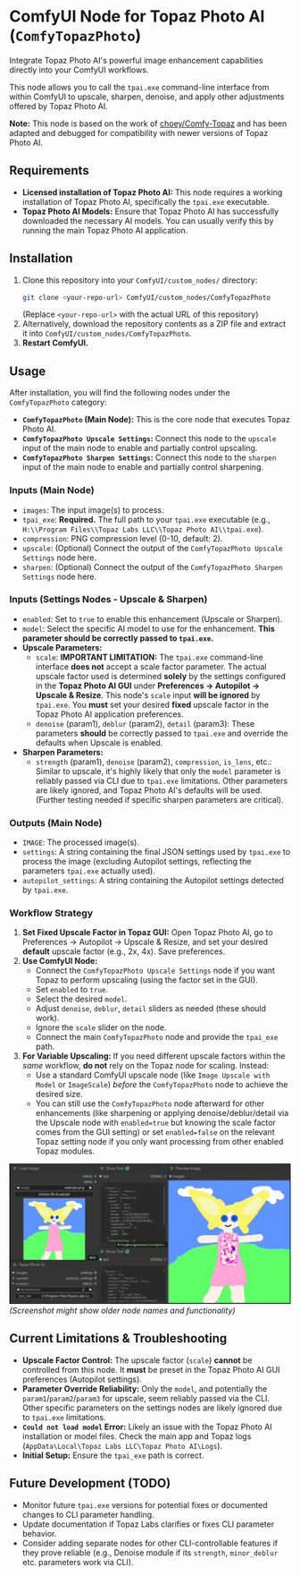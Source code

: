 # ComfyUI Node for Topaz Photo AI (`ComfyTopazPhoto`)

Integrate Topaz Photo AI's powerful image enhancement capabilities directly into your ComfyUI workflows.

This node allows you to call the `tpai.exe` command-line interface from within ComfyUI to upscale, sharpen, denoise, and apply other adjustments offered by Topaz Photo AI.

**Note:** This node is based on the work of [choey/Comfy-Topaz](https://github.com/choey/Comfy-Topaz) and has been adapted and debugged for compatibility with newer versions of Topaz Photo AI.

## Requirements

*   **Licensed installation of Topaz Photo AI:** This node requires a working installation of Topaz Photo AI, specifically the `tpai.exe` executable.
*   **Topaz Photo AI Models:** Ensure that Topaz Photo AI has successfully downloaded the necessary AI models. You can usually verify this by running the main Topaz Photo AI application.

## Installation

1.  Clone this repository into your `ComfyUI/custom_nodes/` directory:
    ```bash
    git clone <your-repo-url> ComfyUI/custom_nodes/ComfyTopazPhoto
    ```
    (Replace `<your-repo-url>` with the actual URL of this repository)
2.  Alternatively, download the repository contents as a ZIP file and extract it into `ComfyUI/custom_nodes/ComfyTopazPhoto`.
3.  **Restart ComfyUI.**

## Usage

After installation, you will find the following nodes under the `ComfyTopazPhoto` category:

*   **`ComfyTopazPhoto` (Main Node):** This is the core node that executes Topaz Photo AI.
*   **`ComfyTopazPhoto Upscale Settings`:** Connect this node to the `upscale` input of the main node to enable and partially control upscaling.
*   **`ComfyTopazPhoto Sharpen Settings`:** Connect this node to the `sharpen` input of the main node to enable and partially control sharpening.

### Inputs (Main Node)

*   `images`: The input image(s) to process.
*   `tpai_exe`: **Required.** The full path to your `tpai.exe` executable (e.g., `H:\\Program Files\\Topaz Labs LLC\\Topaz Photo AI\\tpai.exe`).
*   `compression`: PNG compression level (0-10, default: 2).
*   `upscale`: (Optional) Connect the output of the `ComfyTopazPhoto Upscale Settings` node here.
*   `sharpen`: (Optional) Connect the output of the `ComfyTopazPhoto Sharpen Settings` node here.

### Inputs (Settings Nodes - Upscale & Sharpen)

*   `enabled`: Set to `true` to enable this enhancement (Upscale or Sharpen).
*   `model`: Select the specific AI model to use for the enhancement. **This parameter should be correctly passed to `tpai.exe`.**
*   **Upscale Parameters:**
    *   `scale`: **IMPORTANT LIMITATION:** The `tpai.exe` command-line interface **does not** accept a scale factor parameter. The actual upscale factor used is determined **solely** by the settings configured in the **Topaz Photo AI GUI** under **Preferences -> Autopilot -> Upscale & Resize**. This node's `scale` input **will be ignored** by `tpai.exe`. You **must** set your desired **fixed** upscale factor in the Topaz Photo AI application preferences.
    *   `denoise` (param1), `deblur` (param2), `detail` (param3): These parameters **should** be correctly passed to `tpai.exe` and override the defaults when Upscale is enabled.
*   **Sharpen Parameters:**
    *   `strength` (param1), `denoise` (param2), `compression`, `is_lens`, etc.: Similar to upscale, it's highly likely that only the `model` parameter is reliably passed via CLI due to `tpai.exe` limitations. Other parameters are likely ignored, and Topaz Photo AI's defaults will be used. (Further testing needed if specific sharpen parameters are critical).

### Outputs (Main Node)

*   `IMAGE`: The processed image(s).
*   `settings`: A string containing the final JSON settings used by `tpai.exe` to process the image (excluding Autopilot settings, reflecting the parameters `tpai.exe` actually used).
*   `autopilot_settings`: A string containing the Autopilot settings detected by `tpai.exe`.

### Workflow Strategy

1.  **Set Fixed Upscale Factor in Topaz GUI:** Open Topaz Photo AI, go to Preferences -> Autopilot -> Upscale & Resize, and set your desired **default** upscale factor (e.g., 2x, 4x). Save preferences.
2.  **Use ComfyUI Node:**
    *   Connect the `ComfyTopazPhoto Upscale Settings` node if you want Topaz to perform upscaling (using the factor set in the GUI).
    *   Set `enabled` to `true`.
    *   Select the desired `model`.
    *   Adjust `denoise`, `deblur`, `detail` sliders as needed (these should work).
    *   Ignore the `scale` slider on the node.
    *   Connect the main `ComfyTopazPhoto` node and provide the `tpai_exe` path.
3.  **For Variable Upscaling:** If you need different upscale factors within the *same* workflow, **do not** rely on the Topaz node for scaling. Instead:
    *   Use a standard ComfyUI upscale node (like `Image Upscale with Model` or `ImageScale`) *before* the `ComfyTopazPhoto` node to achieve the desired size.
    *   You can still use the `ComfyTopazPhoto` node afterward for other enhancements (like sharpening or applying denoise/deblur/detail via the Upscale node with `enabled=true` but knowing the scale factor comes from the GUI setting) or set `enabled=false` on the relevant Topaz setting node if you only want processing from other enabled Topaz modules.

![Simple Workflow Example](demo1.png) *(Screenshot might show older node names and functionality)*

## Current Limitations & Troubleshooting

*   **Upscale Factor Control:** The upscale factor (`scale`) **cannot** be controlled from this node. It **must** be preset in the Topaz Photo AI GUI preferences (Autopilot settings).
*   **Parameter Override Reliability:** Only the `model`, and potentially the `param1`/`param2`/`param3` for upscale, seem reliably passed via the CLI. Other specific parameters on the settings nodes are likely ignored due to `tpai.exe` limitations.
*   **`Could not load model` Error:** Likely an issue with the Topaz Photo AI installation or model files. Check the main app and Topaz logs (`AppData\Local\Topaz Labs LLC\Topaz Photo AI\Logs`).
*   **Initial Setup:** Ensure the `tpai_exe` path is correct.

## Future Development (TODO)

*   Monitor future `tpai.exe` versions for potential fixes or documented changes to CLI parameter handling.
*   Update documentation if Topaz Labs clarifies or fixes CLI parameter behavior.
*   Consider adding separate nodes for other CLI-controllable features if they prove reliable (e.g., Denoise module if its `strength`, `minor_deblur` etc. parameters work via CLI).

